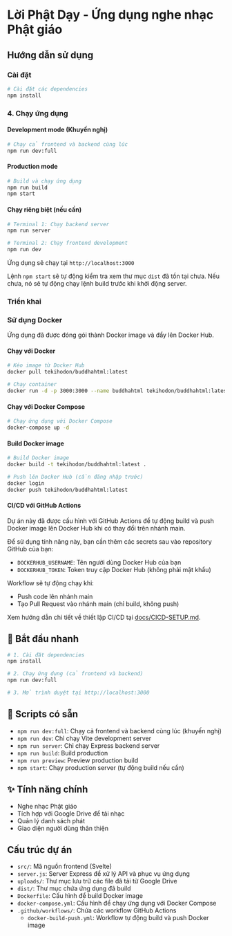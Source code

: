 # Lời Phật Dạy - Ứng dụng nghe nhạc Phật giáo

## Hướng dẫn sử dụng

### Cài đặt

```bash
# Cài đặt các dependencies
npm install
```

### 4. Chạy ứng dụng

#### Development mode (Khuyến nghị)
```bash
# Chạy cả frontend và backend cùng lúc
npm run dev:full
```

#### Production mode
```bash
# Build và chạy ứng dụng
npm run build
npm start
```

#### Chạy riêng biệt (nếu cần)
```bash
# Terminal 1: Chạy backend server
npm run server

# Terminal 2: Chạy frontend development
npm run dev
```

Ứng dụng sẽ chạy tại `http://localhost:3000`

Lệnh `npm start` sẽ tự động kiểm tra xem thư mục `dist` đã tồn tại chưa. Nếu chưa, nó sẽ tự động chạy lệnh build trước khi khởi động server.

### Triển khai

### Sử dụng Docker

Ứng dụng đã được đóng gói thành Docker image và đẩy lên Docker Hub.

#### Chạy với Docker

```bash
# Kéo image từ Docker Hub
docker pull tekihodon/buddhahtml:latest

# Chạy container
docker run -d -p 3000:3000 --name buddhahtml tekihodon/buddhahtml:latest
```

#### Chạy với Docker Compose

```bash
# Chạy ứng dụng với Docker Compose
docker-compose up -d
```

#### Build Docker image

```bash
# Build Docker image
docker build -t tekihodon/buddhahtml:latest .

# Push lên Docker Hub (cần đăng nhập trước)
docker login
docker push tekihodon/buddhahtml:latest
```

#### CI/CD với GitHub Actions

Dự án này đã được cấu hình với GitHub Actions để tự động build và push Docker image lên Docker Hub khi có thay đổi trên nhánh main.

Để sử dụng tính năng này, bạn cần thêm các secrets sau vào repository GitHub của bạn:

- `DOCKERHUB_USERNAME`: Tên người dùng Docker Hub của bạn
- `DOCKERHUB_TOKEN`: Token truy cập Docker Hub (không phải mật khẩu)

Workflow sẽ tự động chạy khi:
- Push code lên nhánh main
- Tạo Pull Request vào nhánh main (chỉ build, không push)

Xem hướng dẫn chi tiết về thiết lập CI/CD tại [docs/CICD-SETUP.md](docs/CICD-SETUP.md).

## 🚀 Bắt đầu nhanh

```bash
# 1. Cài đặt dependencies
npm install

# 2. Chạy ứng dụng (cả frontend và backend)
npm run dev:full

# 3. Mở trình duyệt tại http://localhost:3000
```

## 🔧 Scripts có sẵn

- `npm run dev:full`: Chạy cả frontend và backend cùng lúc (khuyến nghị)
- `npm run dev`: Chỉ chạy Vite development server
- `npm run server`: Chỉ chạy Express backend server
- `npm run build`: Build production
- `npm run preview`: Preview production build
- `npm start`: Chạy production server (tự động build nếu cần)

## ✨ Tính năng chính

- Nghe nhạc Phật giáo
- Tích hợp với Google Drive để tải nhạc
- Quản lý danh sách phát
- Giao diện người dùng thân thiện

## Cấu trúc dự án

- `src/`: Mã nguồn frontend (Svelte)
- `server.js`: Server Express để xử lý API và phục vụ ứng dụng
- `uploads/`: Thư mục lưu trữ các file đã tải từ Google Drive
- `dist/`: Thư mục chứa ứng dụng đã build
- `Dockerfile`: Cấu hình để build Docker image
- `docker-compose.yml`: Cấu hình để chạy ứng dụng với Docker Compose
- `.github/workflows/`: Chứa các workflow GitHub Actions
  - `docker-build-push.yml`: Workflow tự động build và push Docker image
